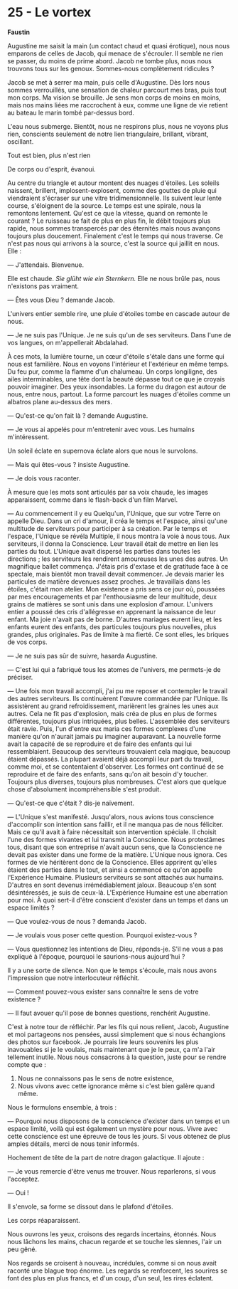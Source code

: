 # 25 - Le vortex

**Faustin**

Augustine me saisit la main (un contact chaud et quasi érotique), nous nous emparons de celles de Jacob, qui menace de s'écrouler.
Il semble ne rien se passer, du moins de prime abord.
Jacob ne tombe plus, nous nous trouvons tous sur les genoux.
Sommes-nous complètement ridicules ?

Jacob se met à serrer ma main, puis celle d'Augustine.
Dès lors nous sommes verrouillés, une sensation de chaleur parcourt mes bras, puis tout mon corps.
Ma vision se brouille.
Je sens mon corps de moins en moins, mais nos mains liées me raccrochent à eux, comme une ligne de vie retient au bateau le marin tombé par-dessus bord.

L'eau nous submerge.
Bientôt, nous ne respirons plus, nous ne voyons plus rien, conscients seulement de notre lien triangulaire, brillant, vibrant, oscillant.

Tout est bien, plus n'est rien

De corps ou d'esprit, évanoui.

Au centre du triangle et autour montent des nuages d'étoiles.
Les soleils naissent, brillent, implosent-explosent, comme des gouttes de pluie qui viendraient s'écraser sur une vitre tridimensionnelle.
Ils suivent leur lente course, s'éloignent de la source.
Le temps est une spirale, nous la remontons lentement.
Qu'est ce que la vitesse, quand on remonte le courant ?
Le ruisseau se fait de plus en plus fin, le débit toujours plus rapide, nous sommes transpercés par des éternités mais nous avançons toujours plus doucement.
Finalement c'est le temps qui nous traverse.
Ce n'est pas nous qui arrivons à la source, c'est la source qui jaillit en nous.
Elle :

— J'attendais. Bienvenue.

Elle est chaude.
*Sie glüht wie ein Sternkern.*
Elle ne nous brûle pas, nous n'existons pas vraiment.

— Êtes vous Dieu ? demande Jacob.

L'univers entier semble rire, une pluie d'étoiles tombe en cascade autour de nous.

— Je ne suis pas l'Unique.
Je ne suis qu'un de ses serviteurs.
Dans l'une de vos langues, on m'appellerait Abdalahad.

À ces mots, la lumière tourne, un cœur d'étoile s'étale dans une forme qui nous est familière.
Nous en voyons l'intérieur et l'extérieur en même temps.
Du feu pur, comme la flamme d'un chalumeau.
Un corps longiligne, des ailes interminables, une tête dont la beauté dépasse tout ce que je croyais pouvoir imaginer.
Des yeux insondables.
La forme du dragon est autour de nous, entre nous, partout.
La forme parcourt les nuages d'étoiles comme un albatros plane au-dessus des mers.

— Qu'est-ce qu'on fait là ? demande Augustine.

— Je vous ai appelés pour m'entretenir avec vous.
Les humains m'intéressent.

Un soleil éclate en supernova éclate alors que nous le survolons.

— Mais qui êtes-vous ? insiste Augustine.

— Je dois vous raconter.

À mesure que les mots sont articulés par sa voix chaude, les images apparaissent, comme dans le flash-back d'un film Marvel.

— Au commencement il y eu Quelqu'un, l'Unique, que sur votre Terre on appelle Dieu.
Dans un cri d'amour, il créa le temps et l'espace, ainsi qu'une multitude de serviteurs pour participer à sa création.
Par le temps et l'espace, l'Unique se révéla Multiple, il nous montra la voie à nous tous.
Aux serviteurs, il donna la Conscience.
Leur travail était de mettre en lien les parties du tout.
L'Unique avait dispersé les parties dans toutes les directions ; les serviteurs les rendirent amoureuses les unes des autres.
Un magnifique ballet commença.
J'étais pris d'extase et de gratitude face à ce spectale, mais bientôt mon travail devait commencer.
Je devais marier les particules de matière devenues assez proches.
Je travaillais dans les étoiles, c'était mon atelier.
Mon existence a pris sens ce jour où, poussées par mes encouragements et par l'enthousiasme de leur multitude, deux grains de matières se sont unis dans une explosion d'amour.
L'univers entier a poussé des cris d'allégresse en apprenant la naissance de leur enfant. Ma joie n'avait pas de borne.
D'autres mariages eurent lieu, et les enfants eurent des enfants, des particules toujours plus nouvelles, plus grandes, plus originales.
Pas de limite à ma fierté.
Ce sont elles, les briques de vos corps.

— Je ne suis pas sûr de suivre, hasarda Augustine.

— C'est lui qui a fabriqué tous les atomes de l'univers,
me permets-je de préciser.

— Une fois mon travail accompli, j'ai pu me reposer et contempler le travail des autres serviteurs.
Ils continuèrent l'œuvre commandée par l'Unique.
Ils assistèrent au grand refroidissement, marièrent les graines les unes aux autres.
Cela ne fit pas d'explosion, mais créa de plus en plus de formes différentes, toujours plus intriquées, plus belles.
L'assemblée des serviteurs était ravie.
Puis, l'un d'entre eux maria ces formes complexes d'une manière qu'on n'aurait jamais pu imaginer auparavant.
La nouvelle forme avait la capacité de se reproduire et de faire des enfants qui lui ressemblaient.
Beaucoup des serviteurs trouvaient cela magique, beaucoup étaient dépassés.
La plupart avaient déjà accompli leur part du travail, comme moi, et se contentaient d'observer.
Les formes ont continué de se reproduire et de faire des enfants, sans qu'on ait besoin d'y toucher.
Toujours plus diverses, toujours plus nombreuses.
C'est alors que quelque chose d'absolument incompréhensible s'est produit.

— Qu'est-ce que c'était ? dis-je naïvement.

— L'Unique s'est manifesté.
Jusqu'alors, nous avions tous conscience d'accomplir son intention sans faillir, et il ne manqua pas de nous féliciter.
Mais ce qu'il avait à faire nécessitait son intervention spéciale.
Il choisit l'une des formes vivantes et lui transmit la Conscience.
Nous protestâmes tous, disant que son entreprise n'avait aucun sens, que la Conscience ne devait pas exister dans une forme de la matière.
L'Unique nous ignora.
Ces formes de vie héritèrent donc de la Conscience.
Elles apprirent qu'elles étaient des parties dans le tout, et ainsi a commencé ce qu'on appelle l'Expérience Humaine.
Plusieurs serviteurs se sont attachés aux humains.
D'autres en sont devenus irrémédiablement jaloux.
Beaucoup s'en sont désintéressés, je suis de ceux-là.
L'Expérience Humaine est une aberration pour moi.
À quoi sert-il d'être conscient d'exister dans un temps et dans un espace limités ?

— Que voulez-vous de nous ? demanda Jacob.

— Je voulais vous poser cette question.
Pourquoi existez-vous ?

— Vous questionnez les intentions de Dieu, réponds-je.
S'il ne vous a pas expliqué à l'époque, pourquoi le saurions-nous aujourd'hui ?

Il y a une sorte de silence.
Non que le temps s'écoule, mais nous avons l'impression que notre interlocuteur réfléchit.

— Comment pouvez-vous exister sans connaître le sens de votre existence ?

— Il faut avouer qu'il pose de bonnes questions, renchérit Augustine.

C'est à notre tour de réfléchir.
Par les fils qui nous relient, Jacob, Augustine et moi partageons nos pensées, aussi simplement que si nous échangions des photos sur facebook.
Je pourrais lire leurs souvenirs les plus inavouables si je le voulais, mais maintenant que je le peux, ça m'a l'air tellement inutile.
Nous nous consacrons à la question, juste pour se rendre compte que :

1. Nous ne connaissons pas le sens de notre existence,
2. Nous vivons avec cette ignorance même si c'est bien galère quand même.

Nous le formulons ensemble, à trois :

— Pourquoi nous disposons de la conscience d'exister dans un temps et un espace limité, voilà qui est également un mystère pour nous.
Vivre avec cette conscience est une épreuve de tous les jours.
Si vous obtenez de plus amples détails, merci de nous tenir informés.

Hochement de tête de la part de notre dragon galactique.
Il ajoute :

— Je vous remercie d'être venus me trouver.
Nous reparlerons, si vous l'acceptez.

— Oui !

Il s'envole, sa forme se dissout dans le plafond d'étoiles.

Les corps réaparaissent.

Nous ouvrons les yeux, croisons des regards incertains, étonnés.
Nous nous lâchons les mains, chacun regarde et se touche les siennes, l'air un peu gêné.

Nos regards se croisent à nouveau, incrédules, comme si on nous avait raconté une blague trop énorme.
Les regards se renforcent, les sourires se font des plus en plus francs, et d'un coup, d'un seul, les rires éclatent.
